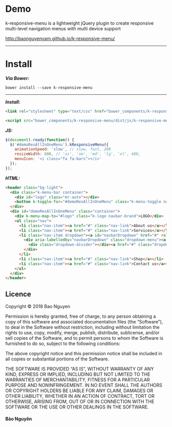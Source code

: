 # Demo 

k-responsive-menu is a lightweight jQuery plugin to create responsive multi-level navigation menus with multi device support

http://baonguyenyam.github.io/k-responsive-menu/

---

# Install

***Via Bower:***
```
bower install --save k-responsive-menu 
```
___

***Install:***

```html
<link rel="stylesheet" type="text/css" href="bower_components/k-responsive-menu/dist/css/k-responsive-menu.css">
```

```html
<script src="bower_components/k-responsive-menu/dist/js/k-responsive-menu.js"></script>
```

***JS:***

```js
$(document).ready(function() {
  $('#demoResAllInOneMenu').kResponsiveMenu({
    animationSpeed: 'slow', // slow, fast, 200
    resizeWidth: 800, // 'xs', 'sm', 'md', 'lg', 'xl', 480,
    menuIcon: '<i class="fa fa-bars"></i>'
  });
});
```
***HTML:***

```html
<header class="bg-light">
  <div class="k-menu-bar container">
    <div id="logo" class="mr-auto"></div>
    <button k-toggle-for="#demoResAllInOneMenu" class="k-menu-toggle navbar-toggler">MENU</button>
  </div>
  <div id="demoResAllInOneMenu" class="container">
    <div k-menu-map-to="#logo" class="k-logo navbar-brand">LOGO</div>
    <ul class="nav">
      <li class="nav-item"><a href="#" class="nav-link">About us</a></li>
      <li class="nav-item"><a href="#" class="nav-link">Services</a></li>
      <li class="nav-item dropdown"><a id="navbarDropdown" href="#" role="button" data-toggle="dropdown" aria-haspopup="true" aria-expanded="false" class="nav-link dropdown-toggle">Dropdown</a>
        <div aria-labelledby="navbarDropdown" class="dropdown-menu"><a href="#" class="dropdown-item">Action</a><a href="#" class="dropdown-item">Another action</a>
          <div class="dropdown-divider"></div><a href="#" class="dropdown-item">Something else here</a>
        </div>
      </li>
      <li class="nav-item"><a href="#" class="nav-link">Shop</a></li>
      <li class="nav-item"><a href="#" class="nav-link">Contact us</a></li>
    </ul>
  </div>
</header>
```


## Licence

Copyright &copy; 2018 Bao Nguyen

Permission is hereby granted, free of charge, to any person obtaining a copy of this software and associated documentation files (the “Software”), to deal in the Software without restriction, including without limitation the rights to use, copy, modify, merge, publish, distribute, sublicense, and/or sell copies of the Software, and to permit persons to whom the Software is furnished to do so, subject to the following conditions:

The above copyright notice and this permission notice shall be included in all copies or substantial portions of the Software.

THE SOFTWARE IS PROVIDED “AS IS”, WITHOUT WARRANTY OF ANY KIND, EXPRESS OR IMPLIED, INCLUDING BUT NOT LIMITED TO THE WARRANTIES OF MERCHANTABILITY, FITNESS FOR A PARTICULAR PURPOSE AND NONINFRINGEMENT. IN NO EVENT SHALL THE AUTHORS OR COPYRIGHT HOLDERS BE LIABLE FOR ANY CLAIM, DAMAGES OR OTHER LIABILITY, WHETHER IN AN ACTION OF CONTRACT, TORT OR OTHERWISE, ARISING FROM, OUT OF OR IN CONNECTION WITH THE SOFTWARE OR THE USE OR OTHER DEALINGS IN THE SOFTWARE.

#### Bảo Nguyên
